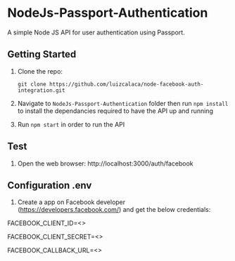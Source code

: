 # NodeJs-Passport-Authentication
A simple Node JS API for user authentication using Passport.

## Getting Started
1. Clone the repo:

       git clone https://github.com/luizcalaca/node-facebook-auth-integration.git

2. Navigate to `NodeJs-Passport-Authentication` folder then run `npm install` to install the dependancies required to have the API up and running

3. Run `npm start` in order to run the API

## Test
1. Open the web browser: http://localhost:3000/auth/facebook

## Configuration .env
1. Create a app on Facebook developer (https://developers.facebook.com/) and get the below credentials:

FACEBOOK_CLIENT_ID=<>

FACEBOOK_CLIENT_SECRET=<>

FACEBOOK_CALLBACK_URL=<>



